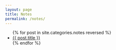 ```yaml
---
layout: page
title: Notes
permalink: /notes/
---
```

<ul>
{% for post in site.categories.notes reversed %}
  <li><a href="{{ post.url }}">{{ post.title }}</a></li>
{% endfor %}
</ul>
